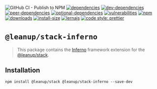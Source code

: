 ![GitHub CI - Publish to NPM](https://github.com/leanupjs/leanup/workflows/GitHub%20CI%20-%20Publish%20to%20NPM/badge.svg)
[![dependencies][dependencies]][dependencies-url]
[![dev-dependencies][dev-dependencies]][peer-dependencies-url]
[![peer-dependencies][peer-dependencies]][peer-dependencies-url]
[![optional-dependencies][optional-dependencies]][peer-dependencies-url]
[![vulnerabilities][vulnerabilities]][vulnerabilities-url]
[![npm][npm]][npm-url]
[![downloads][downloads]][downloads-url]
[![install-size][install-size]][install-size-url]
[![lernajs][lernajs]][lernajs-url]
[![code style: prettier](https://img.shields.io/badge/code_style-prettier-ff69b4.svg)](https://github.com/prettier/prettier)

[npm]: https://img.shields.io/npm/v/@leanup/cli-inferno
[npm-url]: https://www.npmjs.com/package/@leanup/cli-inferno
[dependencies]: https://status.david-dm.org/gh/leanupjs/leanup.svg?path=packages/stack/frameworks/inferno&ref=release/1.1
[dependencies-url]: https://david-dm.org/leanupjs/leanup?path=packages/stack/frameworks/inferno&ref=release/1.1
[dev-dependencies]: https://status.david-dm.org/gh/leanupjs/leanup.svg?path=packages/stack/frameworks/inferno&ref=release/1.1&type=dev
[dev-dependencies-url]: https://david-dm.org/leanupjs/leanup?path=packages/stack/frameworks/inferno&ref=release/1.1&type=dev
[peer-dependencies]: https://status.david-dm.org/gh/leanupjs/leanup.svg?path=packages/stack/frameworks/inferno&ref=release/1.1&type=peer
[peer-dependencies-url]: https://david-dm.org/leanupjs/leanup?path=packages/stack/frameworks/inferno&ref=release/1.1&type=peer
[optional-dependencies]: https://status.david-dm.org/gh/leanupjs/leanup.svg?path=packages/stack/frameworks/inferno&ref=release/1.1&type=optional
[optional-dependencies-url]: https://david-dm.org/leanupjs/leanup?path=packages/stack/frameworks/inferno&ref=release/1.1&type=optional
[vulnerabilities]: https://snyk.io/test/npm/@leanup/cli-inferno/badge.svg
[vulnerabilities-url]: https://snyk.io/test/npm/@leanup/cli-inferno
[downloads]: https://img.shields.io/npm/dt/@leanup/cli-inferno
[downloads-url]: https://npmcharts.com/compare/@leanup/cli-inferno?minimal=true
[install-size]: https://packagephobia.now.sh/badge?p=@leanup/cli-inferno
[install-size-url]: https://packagephobia.now.sh/result?p=@leanup/cli-inferno
[lernajs]: https://img.shields.io/badge/managed%20with-lerna-blueviolet
[lernajs-url]: https://lerna.js.org

# `@leanup/stack-inferno`

> This package contains the [Inferno](https://infernojs.org) framework extension for the [@leanup/stack](https://www.npmjs.com/package/@leanup/stack).

## Installation

`npm install @leanup/stack @leanup/stack-inferno --save-dev`
